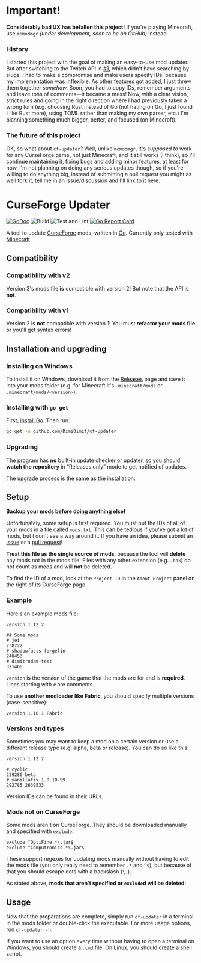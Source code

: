 # Important!
**Considerably bad UX has befallen this project!** If you're playing Minecraft, use `mcmodmgr` _(under development, soon to be on GitHub)_ instead.

### History
I started this project with the goal of making an easy-to-use mod updater. But after switching to the Twitch API in [#1](https://github.com/DimiDimit/cf-updater/issues/1), which didn't have searching by slugs, I had to make a compromise and make users specify IDs, because my implementation was inflexible. As other features got added, I just threw them together *somehow.* Soon, you had to copy IDs, remember arguments and leave tons of comments—it became a mess! Now, with a clear vision, strict rules and going in the right direction where I had previously taken a wrong turn (e.g. choosing Rust instead of Go (not hating on Go, I just found I like Rust more), using TOML rather than making my own parser, etc.) I'm planning something much bigger, better, and focused (on Minecraft).

### The future of this project
OK, so what about `cf-updater`? Well, unlike `mcmodmgr`, it's *supposed to* work for any CurseForge game, not just Minecraft, and it still works (I think), so I'll continue maintaining it, fixing bugs and adding minor features, at least for now. I'm not planning on doing any serious updates though, so if you're willing to do anything big, instead of submitting a pull request you might as well fork it, tell me in an issue/discussion and I'll link to it here.

# CurseForge Updater

[![GoDoc](https://img.shields.io/badge/godoc-reference-blue.svg?style=flat)](https://pkg.go.dev/mod/github.com/DimiDimit/cf-updater/v3)
![Build](https://github.com/DimiDimit/cf-updater/workflows/Build/badge.svg)
![Test and Lint](https://github.com/DimiDimit/cf-updater/workflows/Test%20and%20Lint/badge.svg)
[![Go Report Card](https://goreportcard.com/badge/github.com/DimiDimit/cf-updater)](https://goreportcard.com/report/github.com/DimiDimit/cf-updater)

A tool to update [CurseForge](https://www.curseforge.com) mods, written in [Go](https://golang.org). Currently only tested with [Minecraft](https://www.curseforge.com/minecraft/mc-mods).

## Compatibility

### Compatibility with v2

Version 3's mods file **is** compatible with version 2! But note that the API is **not**.

### Compatibility with v1

Version 2 is **not** compatible with version 1! You must **refactor your mods file** or you'll get syntax errors!

## Installation and upgrading

### Installing on Windows

To install it on Windows, download it from the [Releases](https://www.github.com/DimiDimit/cf-updater/releases) page and save it into your mods folder (e.g. for Minecraft it's `.minecraft/mods` or `.minecraft/mods/<version>`).

### Installing with `go get`

First, [install Go](https://golang.org/doc/install).
Then run:

```sh
go get -u github.com/DimiDimit/cf-updater
```

### Upgrading

The program has **no** built-in update checker or updater, so you should **watch the repository** in “Releases only” mode to get notified of updates.

The upgrade process is the same as the installation.

## Setup

**Backup your mods before doing anything else!**

Unfortunately, some setup is first required. You must put the IDs of all of your mods in a file called `mods.txt`. This can be tedious if you've got a lot of mods, but I don't see a way around it. If you have an idea, please submit an [issue](https://www.github.com/DimiDimit/cf-updater/issues) or a [pull request](https://www.github.com/DimiDimit/cf-updater/pulls)!

**Treat this file as the single source of mods**, because the tool will **delete** any mods not in the mods file! Files with any other extension (e.g. `.bak`) do not count as mods and will **not** be deleted.

To find the ID of a mod, look at the `Project ID` in the `About Project` panel on the right of its CurseForge page.

### Example

Here's an example mods file:

```
version 1.12.2

## Some mods
# jei
238222
# shadowfacts-forgelin
248453
# dimitrodam-test
321466
```

`version` is the version of the game that the mods are for and is **required**. Lines starting with `#` are comments.

To use **another modloader like Fabric**, you should specify multiple versions (case-sensitive):

```
version 1.16.1 Fabric
```

### Versions and types

Sometimes you may want to keep a mod on a certain version or use a different release type (e.g. alpha, beta or release). You can do so like this:

```
version 1.12.2

# cyclic
239286 beta
# vanillafix 1.0.10-99
292785 2639533
```

Version IDs can be found in their URLs.

### Mods not on CurseForge

Some mods aren't on CurseForge. They should be downloaded manually and specified with `exclude`:

```
exclude ^OptiFine.*\.jar$
exclude ^Computronics.*\.jar$
```

These support regexes for updating mods manually without having to edit the mods file (you only really need to remember `.*` and `^$`), but because of that you should escape dots with a backslash (`\.`).

As stated above, **mods that aren't specified or `exclude`d will be deleted**!

## Usage

Now that the preparations are complete, simply run `cf-updater` in a terminal in the mods folder or double-click the executable. For more usage options, run `cf-updater -h`.

If you want to use an option every time without having to open a terminal on Windows, you should create a `.cmd` file. On Linux, you should create a shell script.
